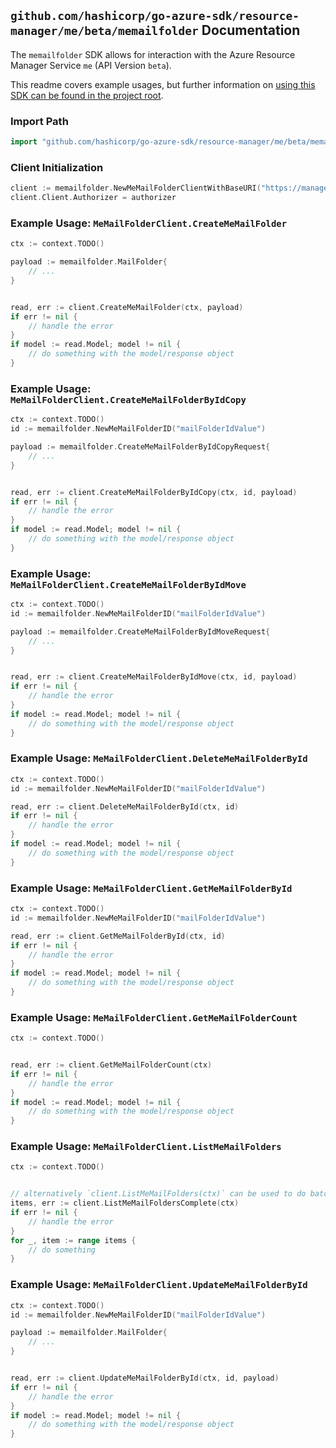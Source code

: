 
## `github.com/hashicorp/go-azure-sdk/resource-manager/me/beta/memailfolder` Documentation

The `memailfolder` SDK allows for interaction with the Azure Resource Manager Service `me` (API Version `beta`).

This readme covers example usages, but further information on [using this SDK can be found in the project root](https://github.com/hashicorp/go-azure-sdk/tree/main/docs).

### Import Path

```go
import "github.com/hashicorp/go-azure-sdk/resource-manager/me/beta/memailfolder"
```


### Client Initialization

```go
client := memailfolder.NewMeMailFolderClientWithBaseURI("https://management.azure.com")
client.Client.Authorizer = authorizer
```


### Example Usage: `MeMailFolderClient.CreateMeMailFolder`

```go
ctx := context.TODO()

payload := memailfolder.MailFolder{
	// ...
}


read, err := client.CreateMeMailFolder(ctx, payload)
if err != nil {
	// handle the error
}
if model := read.Model; model != nil {
	// do something with the model/response object
}
```


### Example Usage: `MeMailFolderClient.CreateMeMailFolderByIdCopy`

```go
ctx := context.TODO()
id := memailfolder.NewMeMailFolderID("mailFolderIdValue")

payload := memailfolder.CreateMeMailFolderByIdCopyRequest{
	// ...
}


read, err := client.CreateMeMailFolderByIdCopy(ctx, id, payload)
if err != nil {
	// handle the error
}
if model := read.Model; model != nil {
	// do something with the model/response object
}
```


### Example Usage: `MeMailFolderClient.CreateMeMailFolderByIdMove`

```go
ctx := context.TODO()
id := memailfolder.NewMeMailFolderID("mailFolderIdValue")

payload := memailfolder.CreateMeMailFolderByIdMoveRequest{
	// ...
}


read, err := client.CreateMeMailFolderByIdMove(ctx, id, payload)
if err != nil {
	// handle the error
}
if model := read.Model; model != nil {
	// do something with the model/response object
}
```


### Example Usage: `MeMailFolderClient.DeleteMeMailFolderById`

```go
ctx := context.TODO()
id := memailfolder.NewMeMailFolderID("mailFolderIdValue")

read, err := client.DeleteMeMailFolderById(ctx, id)
if err != nil {
	// handle the error
}
if model := read.Model; model != nil {
	// do something with the model/response object
}
```


### Example Usage: `MeMailFolderClient.GetMeMailFolderById`

```go
ctx := context.TODO()
id := memailfolder.NewMeMailFolderID("mailFolderIdValue")

read, err := client.GetMeMailFolderById(ctx, id)
if err != nil {
	// handle the error
}
if model := read.Model; model != nil {
	// do something with the model/response object
}
```


### Example Usage: `MeMailFolderClient.GetMeMailFolderCount`

```go
ctx := context.TODO()


read, err := client.GetMeMailFolderCount(ctx)
if err != nil {
	// handle the error
}
if model := read.Model; model != nil {
	// do something with the model/response object
}
```


### Example Usage: `MeMailFolderClient.ListMeMailFolders`

```go
ctx := context.TODO()


// alternatively `client.ListMeMailFolders(ctx)` can be used to do batched pagination
items, err := client.ListMeMailFoldersComplete(ctx)
if err != nil {
	// handle the error
}
for _, item := range items {
	// do something
}
```


### Example Usage: `MeMailFolderClient.UpdateMeMailFolderById`

```go
ctx := context.TODO()
id := memailfolder.NewMeMailFolderID("mailFolderIdValue")

payload := memailfolder.MailFolder{
	// ...
}


read, err := client.UpdateMeMailFolderById(ctx, id, payload)
if err != nil {
	// handle the error
}
if model := read.Model; model != nil {
	// do something with the model/response object
}
```
